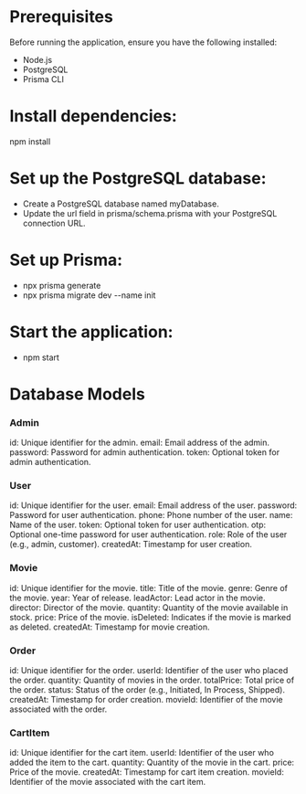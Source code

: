 # Prerequisites

Before running the application, ensure you have the following installed:

- Node.js
- PostgreSQL
- Prisma CLI

# Install dependencies:

npm install

# Set up the PostgreSQL database:

- Create a PostgreSQL database named myDatabase.
- Update the url field in prisma/schema.prisma with your PostgreSQL connection URL.

# Set up Prisma:

- npx prisma generate
- npx prisma migrate dev --name init

# Start the application:
- npm start



# Database Models

### Admin
id: Unique identifier for the admin.
email: Email address of the admin.
password: Password for admin authentication.
token: Optional token for admin authentication.

### User
id: Unique identifier for the user.
email: Email address of the user.
password: Password for user authentication.
phone: Phone number of the user.
name: Name of the user.
token: Optional token for user authentication.
otp: Optional one-time password for user authentication.
role: Role of the user (e.g., admin, customer).
createdAt: Timestamp for user creation.

### Movie
id: Unique identifier for the movie.
title: Title of the movie.
genre: Genre of the movie.
year: Year of release.
leadActor: Lead actor in the movie.
director: Director of the movie.
quantity: Quantity of the movie available in stock.
price: Price of the movie.
isDeleted: Indicates if the movie is marked as deleted.
createdAt: Timestamp for movie creation.

### Order
id: Unique identifier for the order.
userId: Identifier of the user who placed the order.
quantity: Quantity of movies in the order.
totalPrice: Total price of the order.
status: Status of the order (e.g., Initiated, In Process, Shipped).
createdAt: Timestamp for order creation.
movieId: Identifier of the movie associated with the order.

### CartItem
id: Unique identifier for the cart item.
userId: Identifier of the user who added the item to the cart.
quantity: Quantity of the movie in the cart.
price: Price of the movie.
createdAt: Timestamp for cart item creation.
movieId: Identifier of the movie associated with the cart item.


